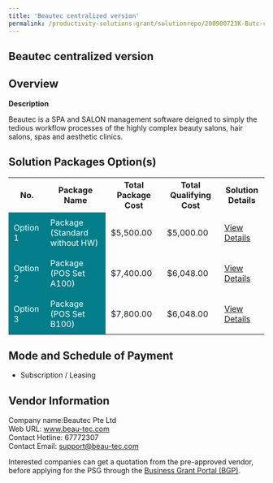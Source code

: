 ```yaml
---
title: 'Beautec centralized version'
permalink: /productivity-solutions-grant/solutionrepo/200900723K-Butc-cntrlzd-v-G
---
```


## Beautec centralized version

## Overview

**Description**

Beautec is a SPA and SALON management software deigned to simply the tedious workflow processes of the highly complex beauty salons, hair salons, spas and aesthetic clinics.

## Solution Packages Option(s)

<table>
<tr>
<th><b>No.</b></th>
<th><b>Package Name</b></th>
<th><b>Total Package Cost</b></th>
<th><b>Total Qualifying Cost</b></th>
<th><b>Solution Details</b></th>
</tr>
<tr>
<td style='padding: 10px; background-color: #037E8A; color: #FFFFFF;'>Option 1</td>
<td style='padding: 10px; background-color: #037E8A; color: #FFFFFF;'>Package (Standard without HW)</td>
<td style='padding: 10px;'>$5,500.00</td>
<td style='padding: 10px;'>$5,000.00</td>
<td style='padding: 10px;'><a href='/images/psg/Beautec_Desensitised_Annex_3_Part_1.pdf' target='_blank'>View Details</a></td>
</tr>
<tr>
<td style='padding: 10px; background-color: #037E8A; color: #FFFFFF;'>Option 2</td>
<td style='padding: 10px; background-color: #037E8A; color: #FFFFFF;'>Package (POS Set A100)</td>
<td style='padding: 10px;'>$7,400.00</td>
<td style='padding: 10px;'>$6,048.00</td>
<td style='padding: 10px;'><a href='/images/psg/Beautec_Desensitised_Annex_3_Part_2.pdf' target='_blank'>View Details</a></td>
</tr>
<tr>
<td style='padding: 10px; background-color: #037E8A; color: #FFFFFF;'>Option 3</td>
<td style='padding: 10px; background-color: #037E8A; color: #FFFFFF;'>Package (POS Set B100)</td>
<td style='padding: 10px;'>$7,800.00</td>
<td style='padding: 10px;'>$6,048.00</td>
<td style='padding: 10px;'><a href='/images/psg/Beautec_Desensitised_Annex_3_Part_3.pdf' target='_blank'>View Details</a></td>
</tr>
</table>

## Mode and Schedule of Payment

 - Subscription / Leasing

## Vendor Information

 Company name:Beautec Pte Ltd<br>Web URL: www.beau-tec.com <br>Contact Hotline: 67772307 <br>Contact Email: support@beau-tec.com 

Interested companies can get a quotation from the pre-approved vendor, before applying for the PSG through the <a href='https://www.businessgrants.gov.sg/' target='_blank' rel='noopener'>Business Grant Portal (BGP)</a>.

<script src="/jquery/resize-tables.js"></script>
